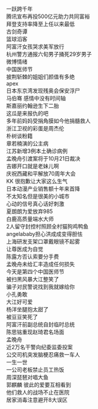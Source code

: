 一跃跨千年  
腾讯宣布再投500亿元助力共同富裕  
拜登支持率降至上任以来最低  
古剑奇谭  
篮球滔客  
阿富汗女孩哭求美军放行  
杭州警方通报六旬男子捅死29岁男子  
微博情绪  
中国医师节  
披荆斩棘的姐姐们颜值有多绝  
apex  
日本东京湾发现残奥会保安浮尸  
马伯骞 感情中没有时间轴  
斯嘉丽约翰逊生下二胎  
这瓜是来报仇的吧  
多年前妈妈受捐角膜如今他捐髓救人  
浙江卫视的彩蛋是周杰伦  
朴树谈粉籍  
章若楠演的公主病  
江苏新增3例本土确诊病例  
孟晚舟引渡案将于10月21日裁决  
吉娜开口就是老妹儿啊  
庆祝西藏和平解放70周年大会  
KK 很抱歉让大家这么生气  
日本动漫产业销售额十年来首降  
不太知名但是很美的小城市  
心动的信号真心话好刺激  
夏朗朗为爱放弃985  
白鹿高质量端水大师  
2人留守封控村照顾全村猫狗鸡鸭鱼  
angelababy担心洪成成变得胆怯  
上海研发支架口罩戴眼镜不起雾  
让尊医成为自觉  
陈露方否认索要分手费  
孟晚舟未给汇丰造成任何损失  
今天是第四个中国医师节  
被扫黑风暴大江整笑了  
骗子对民警说找到我就嫁给你  
小孔勇敢  
大江好可爱  
杨洋坐腿抱太甜了  
被豆豆笑死了  
阿富汗前副总统自封临时总统  
陈思铭重现赵琦君名场面  
孟晚舟  
近2万名干警向纪委监委投案  
公交司机突发脑梗忍痛救一车人  
一生一世  
一公司老板禁止员工热饭  
周深琵琶对唱大鱼  
郭麒麟 彼此的爱要互相看到  
他们救人的战场不止在医院  
居家消毒注意避开8大误区  
